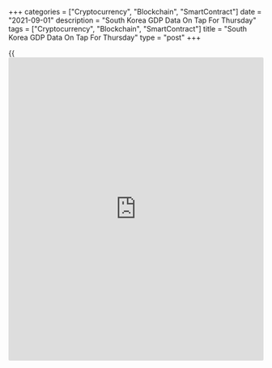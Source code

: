 +++
categories = ["Cryptocurrency", "Blockchain", "SmartContract"]
date = "2021-09-01"
description = "South Korea GDP Data On Tap For Thursday"
tags = ["Cryptocurrency", "Blockchain", "SmartContract"]
title = "South Korea GDP Data On Tap For Thursday"
type = "post"
+++

{{<iframe id="large-banner" src="https://www.bounty.group/#slide=18.0" width="100%" height="600" scrolling="no" style="border: 0px solid rgb(216, 221, 230); border-radius: 3px;">}}

South Korea will on Thursday release final Q2 figures for gross domestic
product, highlighting a modest day for Asia-Pacific economic activity.
In the previous reading, GDP was up 1.7 percent on quarter and 1.9
percent on year.

South Korea also will provide August inflation data, with forecasts
suggesting an increase of 0.3 percent on month and 2.3 percent on year.
That follows the 0.2 percent monthly increase and the 2.6 percent annual
gain in July.

New Zealand will see Q2 figures for import and export prices and [terms](https://www.fintechee.com/terms/)
of trade. Import prices are tipped to rise 1.8 percent on quarter after
slipping 0.8 percent in Q1. Export prices are expected to gain 3.0
percent after sinking 0.8 percent in the previous three months. Terms of
trade are expected to rise 2.5 percent on quarter after adding 0.1
percent in the three months prior.

Australia will release July data for imports, exports, trade balance and
home loans. In June, imports were up 1.0 percent on month and exports
rose 4.0 percent. The trade surplus is pegged at A$10.2 billion, down
from A$10.496 billion a month earlier. Home loans are tipped to fall 2.0
percent on month after sinking 2.5 percent in the previous month.

Thailand will see August results for its consumer confidence index; in
July, the index score was 40.9.

For comments and feedback [contact](https://www.playgroundfx.com/contact/): editorial@rtt[news](https://www.letsplayfx.com/blog/forex-news-website/).com

[Economic News][1]

 **What parts of the world are seeing the best (and worst) economic
performances lately? Click[here][2] to check out our [Econ Scorecard][2]
and find out! See up-to-the-moment [ranking](https://www.playgroundfx.com/blog/crypto-exchange-ranking/)s for the best and worst
performers in [GDP][3], [unemployment rate][4], [inflation][5] and much
more.**

   1. www.rtt[news](https://www.letsplayfx.com/blog/forex-news-website/).com/Content/EconomicNews.aspx
   2. www.rtt[news](https://www.letsplayfx.com/blog/forex-news-website/).com/economic-scorecard/world-rank/industrial-production/highest-performance.aspx
   3. www.rtt[news](https://www.letsplayfx.com/blog/forex-news-website/).com/economic-scorecard/world-rank/GDP/highest-performance.aspx
   4. www.rtt[news](https://www.letsplayfx.com/blog/forex-news-website/).com/economic-scorecard/world-rank/unemployment-rate/lowest-performance.aspx
   5. www.rtt[news](https://www.letsplayfx.com/blog/forex-news-website/).com/economic-scorecard/world-rank/CPI/highest-performance.aspx